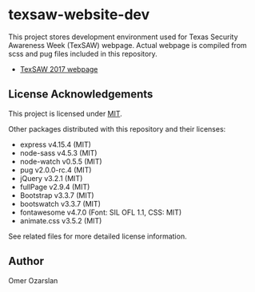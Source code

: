 # texsaw-website-dev

This project stores development environment used for Texas Security Awareness
Week (TexSAW) webpage. Actual webpage is compiled from scss and pug files
included in this repository.

- [TexSAW 2017 webpage](https://csi.utdallas.edu/events/TexSAW-2017/)

## License Acknowledgements

This project is licensed under [MIT](./LICENSE).

Other packages distributed with this repository and their licenses:
- express v4.15.4 (MIT)
- node-sass v4.5.3 (MIT)
- node-watch v0.5.5 (MIT)
- pug v2.0.0-rc.4 (MIT)
- jQuery v3.2.1 (MIT)
- fullPage v2.9.4 (MIT)
- Bootstrap v3.3.7 (MIT)
- bootswatch v3.3.7 (MIT)
- fontawesome v4.7.0 (Font: SIL OFL 1.1, CSS: MIT)
- animate.css v3.5.2 (MIT)

See related files for more detailed license information.

## Author

Omer Ozarslan
